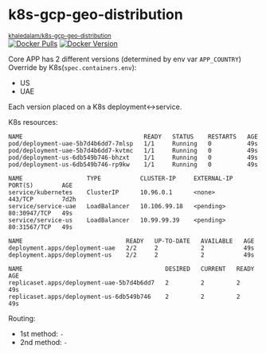 # k8s-gcp-geo-distribution

[<small>khaledalam/k8s-gcp-geo-distribution</small>](https://hub.docker.com/repository/docker/khaledalam/k8s-gcp-geo-distribution/)<br />
[![Docker Pulls](https://img.shields.io/docker/pulls/khaledalam/k8s-gcp-geo-distribution.svg)](https://hub.docker.com/r/khaledalam/k8s-gcp-geo-distribution/)
[![Docker Version](https://img.shields.io/docker/v/khaledalam/k8s-gcp-geo-distribution?sort=semver)](https://hub.docker.com/r/khaledalam/k8s-gcp-geo-distribution/)


Core APP has 2 different versions (determined by env var `APP_COUNTRY`) Override by K8s(`spec.containers.env`):
- US 
- UAE


Each version placed on a K8s deployment<->service.

K8s resources:
```
NAME                                  READY   STATUS    RESTARTS   AGE
pod/deployment-uae-5b7d4b6dd7-7mlsp   1/1     Running   0          49s
pod/deployment-uae-5b7d4b6dd7-kvtmc   1/1     Running   0          49s
pod/deployment-us-6db549b746-bhzxt    1/1     Running   0          49s
pod/deployment-us-6db549b746-rp9kw    1/1     Running   0          49s

NAME                  TYPE           CLUSTER-IP     EXTERNAL-IP   PORT(S)        AGE
service/kubernetes    ClusterIP      10.96.0.1      <none>        443/TCP        7d2h
service/service-uae   LoadBalancer   10.106.99.18   <pending>     80:30947/TCP   49s
service/service-us    LoadBalancer   10.99.99.39    <pending>     80:31567/TCP   49s

NAME                             READY   UP-TO-DATE   AVAILABLE   AGE
deployment.apps/deployment-uae   2/2     2            2           49s
deployment.apps/deployment-us    2/2     2            2           49s

NAME                                        DESIRED   CURRENT   READY   AGE
replicaset.apps/deployment-uae-5b7d4b6dd7   2         2         2       49s
replicaset.apps/deployment-us-6db549b746    2         2         2       49s
```



Routing:
- 1st method: `-`
- 2nd method: `-`